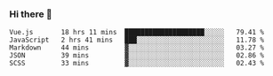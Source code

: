 ### Hi there 👋

<!--
**xin-code/Xin-code** is a ✨ _special_ ✨ repository because its `README.md` (this file) appears on your GitHub profile.

Here are some ideas to get you started:
<!--START_SECTION:waka-->
```text
Vue.js       18 hrs 11 mins  ████████████████████░░░░░   79.41 % 
JavaScript   2 hrs 41 mins   ███░░░░░░░░░░░░░░░░░░░░░░   11.78 % 
Markdown     44 mins         ▓░░░░░░░░░░░░░░░░░░░░░░░░   03.27 % 
JSON         39 mins         ▓░░░░░░░░░░░░░░░░░░░░░░░░   02.86 % 
SCSS         33 mins         ▓░░░░░░░░░░░░░░░░░░░░░░░░   02.43 % 
```
<!--END_SECTION:waka-->
